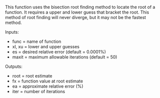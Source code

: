 This function uses the bisection root finding method to locate the root of a function. It requires a upper and lower guess that bracket the root. This method of root finding will never diverge, but it may not be the fastest method.

Inputs:
* func = name of function
* xl, xu = lower and upper guesses
* es = desired relative error (default = 0.0001%)
* maxit = maximum allowable iterations (default = 50)

Outputs:
* root = root estimate
* fx = function value at root estimate
* ea = approximate relative error (%)
* iter = number of iterations
